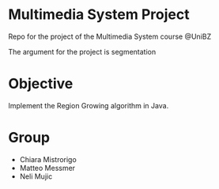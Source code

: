 # Multimedia System Project
Repo for the project of the Multimedia System course @UniBZ

The argument for the project is segmentation

# Objective 
Implement the Region Growing algorithm in Java.

# Group
- Chiara Mistrorigo
- Matteo Messmer
- Neli Mujic

